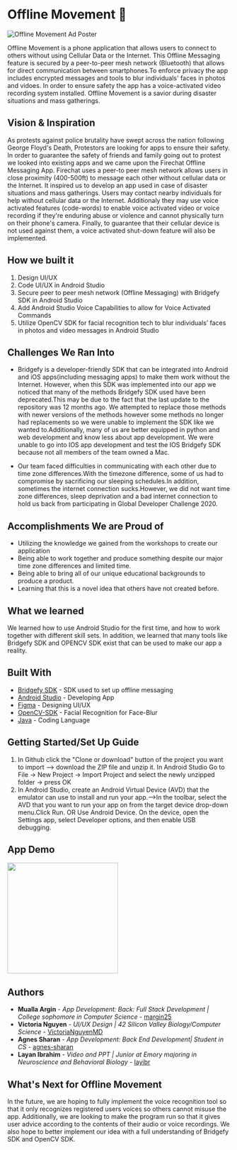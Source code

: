 # Offline Movement :iphone:
![Offline Movement Ad Poster](assets/media/Dribble.png)

Offline Movement is a phone application that allows users to connect to others without using Cellular Data or the Internet.  This Offline Messaging feature is secured by a peer-to-peer mesh network (Bluetooth) that allows for direct communication between smartphones.To enforce privacy the app includes encrypted messages and tools to blur individuals' faces in photos and vidoes. In order to ensure safety the app has a voice-activated video recording system installed. Offline Movement is a savior during disaster situations and mass gatherings.

## Vision & Inspiration

As protests against police brutality have swept across the nation following George Floyd's Death, Protestors are looking for apps to ensure their safety. In order to guarantee the safety of friends and family going out to protest we looked into existing apps and we came upon the Firechat Offline Messaging App. Firechat uses a peer-to peer mesh network allows users in close proximity (400-500ft) to message each other without cellular data or the Internet. It inspired us to develop an app used in case of disaster situations and mass gatherings. Users may contact nearby individuals for help without cellular data or the Internet. Additionaly they may use voice activated features (code-words) to enable voice activated video or voice recording if they're enduring abuse or violence and cannot physically turn on their phone's camera. Finally, to guarantee that their cellular device is not used against them, a voice activated shut-down feature will also be implemented.

## How we built it
1. Design UI/UX
2. Code UI/UX in Android Studio
2. Secure peer to peer mesh network (Offline Messaging) with Bridgefy SDK in Android Studio
3. Add Android Studio Voice Capabilities to allow for Voice Activated Commands
4. Utilize OpenCV SDK for facial recognition tech to blur individuals’ faces in photos and video messages in Android Studio

## Challenges We Ran Into
* Bridgefy is a developer-friendly SDK that can be  integrated into Android and iOS apps(including messaging apps) to make them work without the Internet. However, when this SDK was implemented into our app we noticed that many of the methods Bridgefy SDK used have been deprecated.This may be due to the fact that the last update to the repository was 12 months ago. We attempted to replace those methods with newer versions of the methods however some methods no longer had replacements so we were unable to implement the SDK like we wanted to.Additionally, many of us are better equipped in python and web development and know less about app development. We were unable to go into IOS app development and test the IOS Bridgefy SDK because not all members of the team owned a Mac.

* Our team faced difficulties in communicating with each other due to time zone differences.With the timezone difference, some of us had to compromise by sacrificing our sleeping schedules.In addition, sometimes the internet connection sucks.However, we did not want time zone differences, sleep deprivation and a bad internet connection to hold us back from participating in Global Developer Challenge 2020.

## Accomplishments We are Proud of 
* Utilizing the knowledge we gained from the workshops to create our application 
* Being able to work together and produce something despite our major time zone differences and limited time.
* Being able to bring all of our unique educational backgrounds to produce a product.
* Learning that this is a novel idea that others have not created before.

## What we learned
We learned how to use Android Studio for the first time, and how to work together with different skill sets. In addition, we learned that many tools like Bridgefy SDK and OPENCV SDK exist that can be used to make our app a reality.

## Built With

* [Bridgefy SDK](https://github.com/bridgefy) - SDK used to set up offline messaging
* [Android Studio](https://developer.android.com/studio) - Developing App
* [Figma](https://www.figma.com/file/lYxk53Du04z3y3wJmFcSzx/Offline-Movement) - Designing UI/UX 
* [OpenCV-SDK](https://opencv.org/android/) - Facial Recognition for Face-Blur
* [Java](https://www.java.com/en/) - Coding Language

## Getting Started/Set Up Guide
1. In Github click the "Clone or download" button of the project you want to import --> download the ZIP file and unzip it. In Android Studio Go to File -> New Project -> Import Project and select the newly unzipped folder -> press OK
2. In Android Studio, create an Android Virtual Device (AVD) that the emulator can use to install and run your app.-->In the toolbar, select the AVD that you want to run your app on from the target device drop-down menu.Click Run. OR Use Android Device. On the device, open the Settings app, select Developer options, and then enable USB debugging.

## App Demo
<img src="/assets/media/Offline_Movement.gif" width="250"/>

## Authors

* **Mualla Argin** - *App Development: Back: Full Stack Development | College sophomore in Computer Science* - [margin25](https://github.com/margin25)
* **Victoria Nguyen** - *UI/UX Design | 42 Silicon Valley Biology/Computer Science* - [VictoriaNguyenMD](https://github.com/VictoriaNguyenMD)
* **Agnes Sharan** - *App Development: Back End Development| Student in CS* - [agnes-sharan](https://github.com/agnes-sharan)
* **Layan Ibrahim** - *Video and PPT | Junior at Emory majoring in Neuroscience and Behavioral Biology* - [layibr](https://github.com/layibr)

## What's Next for Offline Movement
In the future, we are hoping to fully implement the voice recognition tool so that it only recognizes registered users voices so others cannot misuse the app. Additionally, we are looking to make the program run so that it gives user advice according to the contents of their audio or voice recordings. We also hope to better implement our idea with a full understanding of Bridgefy SDK and OpenCV SDK.
